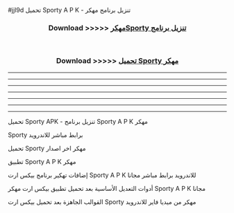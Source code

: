 #jjl9d تحميل Sporty  A P K - تنزيل برنامج مهكر



<div align="center">
<h3>Download >>>>> <a href="https://runaway1.web.app/?sq=Sporty ">مهكرSporty  تنزيل برنامج</a></h3><br>

<h3>Download >>>>> <a href="https://runaway1.web.app/?sq=Sporty ">تحميل Sporty  مهكر</a></h3>
</div>


----------------------------------------------------------

----------------------------------------------------------

----------------------------------------------------------

----------------------------------------------------------

----------------------------------------------------------

----------------------------------------------------------

----------------------------------------------------------

تحميل Sporty  APK - تنزيل برنامج Sporty  A P K مهكر

Sporty  برابط مباشر للاندرويد

تحميل Sporty  مهكر اخر اصدار

تطبيق Sporty  A P K مهكر

إضافات تهكير برنامج بيكس ارت Sporty  A P K للاندرويد برابط مباشر مجانا

أدوات التعديل الأساسية بعد تحميل تطبيق بيكس ارت مهكر Sporty  A P K مجانا

القوالب الجاهزة بعد تحميل بيكس ارت Sporty  مهكر من ميديا فاير للاندرويد


